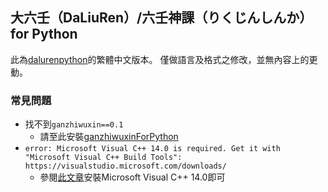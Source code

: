 ## 大六壬（DaLiuRen）/六壬神課（りくじんしんか） for Python

此為[dalurenpython](https://github.com/wlhyl/dalurenpython)的繁體中文版本。
僅做語言及格式之修改，並無內容上的更動。

### 常見問題

- 找不到`ganzhiwuxin==0.1`
  - 請至此安裝[ganzhiwuxinForPython](https://github.com/wlhyl/ganzhiwuxinForPython)
- `error: Microsoft Visual C++ 14.0 is required. Get it with "Microsoft Visual C++ Build Tools": https://visualstudio.microsoft.com/downloads/`
  - 參閱[此文章](https://hjwang520.pixnet.net/blog/post/404280185-%E5%AE%89%E8%A3%9Dmicrosoft-visual-c%2B%2B-14.0)安裝Microsoft Visual C++ 14.0即可